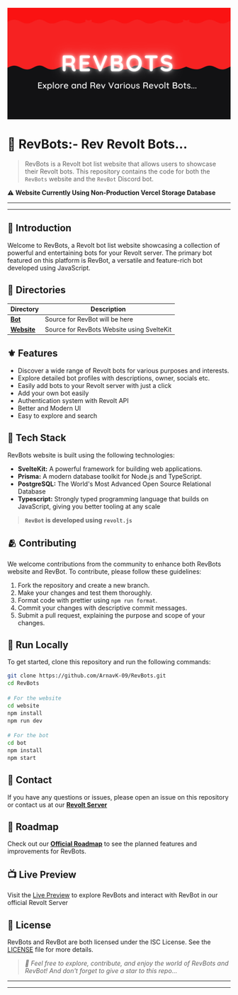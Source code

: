 <p align="center">
  <img src="https://raw.githubusercontent.com/ArnavK-09/RevBots/main/website/static/banner.png" alt="RevBots Banner" align="center">
</p>

# 🚩 **RevBots:- Rev Revolt Bots...**
> RevBots is a Revolt bot list website that allows users to showcase their Revolt bots. This repository contains the code for both the ` RevBots ` website and the ` RevBot ` Discord bot.

⚠️ **Website Currently Using Non-Production Vercel Storage Database**

---
---

## 🔮 Introduction
Welcome to RevBots, a Revolt bot list website showcasing a collection of powerful and entertaining bots for your Revolt server. The primary bot featured on this platform is RevBot, a versatile and feature-rich bot developed using JavaScript.

## 📂 Directories 

| Directory | Description                                 |
|-----------|---------------------------------------------|
| **[Bot](bot)**       | Source for RevBot will be here              |
| **[Website](website)** | Source for RevBots Website using SvelteKit |

## ⚜️ Features

- Discover a wide range of Revolt bots for various purposes and interests.
- Explore detailed bot profiles with descriptions, owner, socials etc.
- Easily add bots to your Revolt server with just a click
- Add your own bot easily
- Authentication system with Revolt API
- Better and Modern UI
- Easy to explore and search 

## 🥗 Tech Stack
RevBots website is built using the following technologies:

- **SvelteKit:** A powerful framework for building web applications.
- **Prisma:** A modern database toolkit for Node.js and TypeScript.
- **PostgreSQL:** The World's Most Advanced Open Source Relational Database
- **Typescript:** Strongly typed programming language that builds on JavaScript, giving you better tooling at any scale

> **` RevBot ` is developed using ` revolt.js `**

## 🫂 Contributing

We welcome contributions from the community to enhance both RevBots website and RevBot. To contribute, please follow these guidelines:

1. Fork the repository and create a new branch.
2. Make your changes and test them thoroughly.
3. Format code with prettier using ` npm run format `.
4. Commit your changes with descriptive commit messages.
5. Submit a pull request, explaining the purpose and scope of your changes.


## 🚀 Run Locally 

To get started, clone this repository and run the following commands:

```bash
git clone https://github.com/ArnavK-09/RevBots.git
cd RevBots

# For the website
cd website
npm install
npm run dev

# For the bot
cd bot
npm install
npm start
```

## 🤝 Contact
If you have any questions or issues, please open an issue on this repository or contact us at our **[Revolt Server](https://rvlt.gg/n5CdDewh)**

## 🧭 Roadmap
Check out our **[Official Roadmap](https://rvlt.gg/sZjgZrPV)** to see the planned features and improvements for RevBots.

## 📺 Live Preview
Visit the [Live Preview](https://rev-bots-tau.vercel.app) to explore RevBots and interact with RevBot in our official Revolt Server

## 🧮 License
RevBots and RevBot are both licensed under the ISC License. See the [LICENSE](LICENSE) file for more details.

> _💫 Feel free to explore, contribute, and enjoy the world of RevBots and RevBot! And don't forget to give a star to this repo..._

---
---